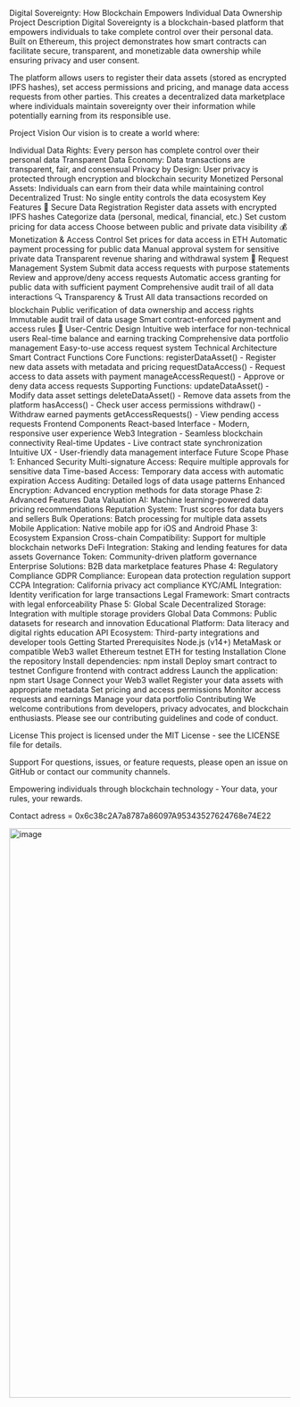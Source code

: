 Digital Sovereignty: How Blockchain Empowers Individual Data Ownership
Project Description
Digital Sovereignty is a blockchain-based platform that empowers individuals to take complete control over their personal data. Built on Ethereum, this project demonstrates how smart contracts can facilitate secure, transparent, and monetizable data ownership while ensuring privacy and user consent.

The platform allows users to register their data assets (stored as encrypted IPFS hashes), set access permissions and pricing, and manage data access requests from other parties. This creates a decentralized data marketplace where individuals maintain sovereignty over their information while potentially earning from its responsible use.

Project Vision
Our vision is to create a world where:

Individual Data Rights: Every person has complete control over their personal data
Transparent Data Economy: Data transactions are transparent, fair, and consensual
Privacy by Design: User privacy is protected through encryption and blockchain security
Monetized Personal Assets: Individuals can earn from their data while maintaining control
Decentralized Trust: No single entity controls the data ecosystem
Key Features
🔐 Secure Data Registration
Register data assets with encrypted IPFS hashes
Categorize data (personal, medical, financial, etc.)
Set custom pricing for data access
Choose between public and private data visibility
💰 Monetization & Access Control
Set prices for data access in ETH
Automatic payment processing for public data
Manual approval system for sensitive private data
Transparent revenue sharing and withdrawal system
🤝 Request Management System
Submit data access requests with purpose statements
Review and approve/deny access requests
Automatic access granting for public data with sufficient payment
Comprehensive audit trail of all data interactions
🔍 Transparency & Trust
All data transactions recorded on blockchain
Public verification of data ownership and access rights
Immutable audit trail of data usage
Smart contract-enforced payment and access rules
👤 User-Centric Design
Intuitive web interface for non-technical users
Real-time balance and earning tracking
Comprehensive data portfolio management
Easy-to-use access request system
Technical Architecture
Smart Contract Functions
Core Functions:
registerDataAsset() - Register new data assets with metadata and pricing
requestDataAccess() - Request access to data assets with payment
manageAccessRequest() - Approve or deny data access requests
Supporting Functions:
updateDataAsset() - Modify data asset settings
deleteDataAsset() - Remove data assets from the platform
hasAccess() - Check user access permissions
withdraw() - Withdraw earned payments
getAccessRequests() - View pending access requests
Frontend Components
React-based Interface - Modern, responsive user experience
Web3 Integration - Seamless blockchain connectivity
Real-time Updates - Live contract state synchronization
Intuitive UX - User-friendly data management interface
Future Scope
Phase 1: Enhanced Security
Multi-signature Access: Require multiple approvals for sensitive data
Time-based Access: Temporary data access with automatic expiration
Access Auditing: Detailed logs of data usage patterns
Enhanced Encryption: Advanced encryption methods for data storage
Phase 2: Advanced Features
Data Valuation AI: Machine learning-powered data pricing recommendations
Reputation System: Trust scores for data buyers and sellers
Bulk Operations: Batch processing for multiple data assets
Mobile Application: Native mobile app for iOS and Android
Phase 3: Ecosystem Expansion
Cross-chain Compatibility: Support for multiple blockchain networks
DeFi Integration: Staking and lending features for data assets
Governance Token: Community-driven platform governance
Enterprise Solutions: B2B data marketplace features
Phase 4: Regulatory Compliance
GDPR Compliance: European data protection regulation support
CCPA Integration: California privacy act compliance
KYC/AML Integration: Identity verification for large transactions
Legal Framework: Smart contracts with legal enforceability
Phase 5: Global Scale
Decentralized Storage: Integration with multiple storage providers
Global Data Commons: Public datasets for research and innovation
Educational Platform: Data literacy and digital rights education
API Ecosystem: Third-party integrations and developer tools
Getting Started
Prerequisites
Node.js (v14+)
MetaMask or compatible Web3 wallet
Ethereum testnet ETH for testing
Installation
Clone the repository
Install dependencies: npm install
Deploy smart contract to testnet
Configure frontend with contract address
Launch the application: npm start
Usage
Connect your Web3 wallet
Register your data assets with appropriate metadata
Set pricing and access permissions
Monitor access requests and earnings
Manage your data portfolio
Contributing
We welcome contributions from developers, privacy advocates, and blockchain enthusiasts. Please see our contributing guidelines and code of conduct.

License
This project is licensed under the MIT License - see the LICENSE file for details.

Support
For questions, issues, or feature requests, please open an issue on GitHub or contact our community channels.

Empowering individuals through blockchain technology - Your data, your rules, your rewards.

Contact adress = 0x6c38c2A7a8787a86097A95343527624768e74E22

<img width="1920" height="1020" alt="image" src="https://github.com/user-attachments/assets/37e063a7-0de2-4182-a307-e30c68f3f1fd" />

